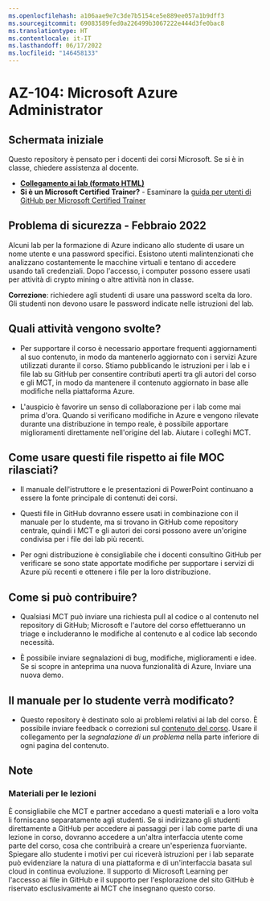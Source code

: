 ```yaml
---
ms.openlocfilehash: a106aae9e7c3de7b5154ce5e889ee057a1b9dff3
ms.sourcegitcommit: 69083589fed0a226499b3067222e444d3fe0bac8
ms.translationtype: HT
ms.contentlocale: it-IT
ms.lasthandoff: 06/17/2022
ms.locfileid: "146458133"
---
```

# <a name="az-104-microsoft-azure-administrator"></a>AZ-104: Microsoft Azure Administrator

## <a name="welcome"></a>Schermata iniziale

Questo repository è pensato per i docenti dei corsi Microsoft. Se si è in classe, chiedere assistenza al docente. 

- **[Collegamento ai lab (formato HTML)](https://microsoftlearning.github.io/AZ-104-MicrosoftAzureAdministrator/)**
- **Si è un Microsoft Certified Trainer?** - Esaminare la [guida per utenti di GitHub per Microsoft Certified Trainer](https://microsoftlearning.github.io/MCT-User-Guide/)

## <a name="security-issue---february-2022"></a>Problema di sicurezza - Febbraio 2022

Alcuni lab per la formazione di Azure indicano allo studente di usare un nome utente e una password specifici. Esistono utenti malintenzionati che analizzano costantemente le macchine virtuali e tentano di accedere usando tali credenziali.
Dopo l'accesso, i computer possono essere usati per attività di crypto mining o altre attività non in classe.

**Correzione**: richiedere agli studenti di usare una password scelta da loro. Gli studenti non devono usare le password indicate nelle istruzioni del lab. 

## <a name="what-are-we-doing"></a>Quali attività vengono svolte?

- Per supportare il corso è necessario apportare frequenti aggiornamenti al suo contenuto, in modo da mantenerlo aggiornato con i servizi Azure utilizzati durante il corso.  Stiamo pubblicando le istruzioni per i lab e i file lab su GitHub per consentire contributi aperti tra gli autori del corso e gli MCT, in modo da mantenere il contenuto aggiornato in base alle modifiche nella piattaforma Azure.

- L'auspicio è favorire un senso di collaborazione per i lab come mai prima d'ora. Quando si verificano modifiche in Azure e vengono rilevate durante una distribuzione in tempo reale, è possibile apportare miglioramenti direttamente nell'origine del lab.  Aiutare i colleghi MCT.

## <a name="how-should-i-use-these-files-relative-to-the-released-moc-files"></a>Come usare questi file rispetto ai file MOC rilasciati?

- Il manuale dell'istruttore e le presentazioni di PowerPoint continuano a essere la fonte principale di contenuti dei corsi.

- Questi file in GitHub dovranno essere usati in combinazione con il manuale per lo studente, ma si trovano in GitHub come repository centrale, quindi i MCT e gli autori dei corsi possono avere un'origine condivisa per i file dei lab più recenti.

- Per ogni distribuzione è consigliabile che i docenti consultino GitHub per verificare se sono state apportate modifiche per supportare i servizi di Azure più recenti e ottenere i file per la loro distribuzione.

## <a name="how-do-i-contribute"></a>Come si può contribuire?

- Qualsiasi MCT può inviare una richiesta pull al codice o al contenuto nel repository di GitHub; Microsoft e l'autore del corso effettueranno un triage e includeranno le modifiche al contenuto e al codice lab secondo necessità.

- È possibile inviare segnalazioni di bug, modifiche, miglioramenti e idee.  Se si scopre in anteprima una nuova funzionalità di Azure,  Inviare una nuova demo.

## <a name="what-about-changes-to-the-student-handbook"></a>Il manuale per lo studente verrà modificato?

- Questo repository è destinato solo ai problemi relativi ai lab del corso. È possibile inviare feedback o correzioni sul [contenuto del corso](https://docs.microsoft.com/learn/certifications/courses/az-104t00). Usare il collegamento per la _segnalazione di un problema_ nella parte inferiore di ogni pagina del contenuto.

## <a name="notes"></a>Note

### <a name="classroom-materials"></a>Materiali per le lezioni

È consigliabile che MCT e partner accedano a questi materiali e a loro volta li forniscano separatamente agli studenti.  Se si indirizzano gli studenti direttamente a GitHub per accedere ai passaggi per i lab come parte di una lezione in corso, dovranno accedere a un'altra interfaccia utente come parte del corso, cosa che contribuirà a creare un'esperienza fuorviante. Spiegare allo studente i motivi per cui riceverà istruzioni per i lab separate può evidenziare la natura di una piattaforma e di un'interfaccia basata sul cloud in continua evoluzione. Il supporto di Microsoft Learning per l'accesso ai file in GitHub e il supporto per l'esplorazione del sito GitHub è riservato esclusivamente ai MCT che insegnano questo corso.

